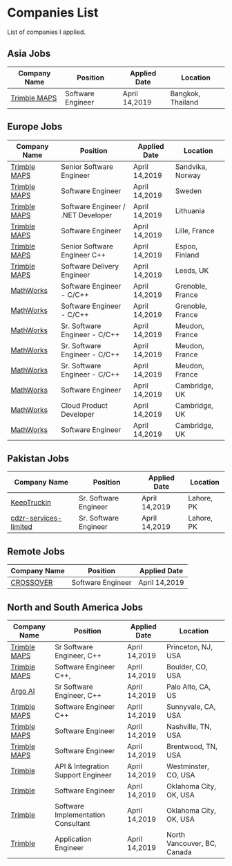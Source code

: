 # Companies List

List of companies I applied.

## Asia Jobs
Company Name   | Position | Applied Date | Location 
--------------- | -------------------- | -------------------- | --------------------
[Trimble MAPS](https://hire.withgoogle.com/public/jobs/trimblecom/view/P_AAAAAAEAAIzD4oppDffuxa) | Software Engineer | April 14,2019 | Bangkok, Thailand

## Europe Jobs
Company Name   | Position | Applied Date | Location 
--------------- | -------------------- | -------------------- | --------------------
[Trimble MAPS](https://hire.withgoogle.com/public/jobs/trimblecom/view/P_AAAAAAEAAIzDkWsL_-uYFZ) | Senior Software Engineer | April 14,2019 | Sandvika, Norway
[Trimble MAPS](https://hire.withgoogle.com/public/jobs/trimblecom/view/P_AAAAAAEAAIzFhq28Xb3SGd) | Software Engineer | April 14,2019 | Sweden
[Trimble MAPS](https://hire.withgoogle.com/public/jobs/trimblecom/view/P_AAAAAAEAAIzJ4X4X7Z3-qr) | Software Engineer / .NET Developer | April 14,2019 | Lithuania
[Trimble MAPS](https://hire.withgoogle.com/public/jobs/trimblecom/view/P_AAAAAAEAAIzN0Zemhnsn62) | Software Engineer | April 14,2019 | Lille, France
[Trimble MAPS](https://hire.withgoogle.com/public/jobs/trimblecom/view/P_AAAAAAEAAIzM9QDBMKi4Ci) | Senior Software Engineer C++ | April 14,2019 | Espoo, Finland
[Trimble MAPS](https://hire.withgoogle.com/public/jobs/trimblecom/view/P_AAAAAAEAAIzH5Kc8HxxUdS) | Software Delivery Engineer | April 14,2019 | Leeds, UK
[MathWorks](https://www.mathworks.com/company/jobs/opportunities/19398-software-engineer-c-c) | Software Engineer - C/C++ | April 14,2019 | Grenoble, France
[MathWorks](https://www.mathworks.com/company/jobs/opportunities/20970-software-engineer-c-c) | Software Engineer - C/C++ | April 14,2019 | Grenoble, France
[MathWorks](https://www.mathworks.com/company/jobs/opportunities/19416-senior-c-c-software-engineer) | Sr. Software Engineer - C/C++ | April 14,2019 | Meudon, France
[MathWorks](https://www.mathworks.com/company/jobs/opportunities/19897-c-c-software-engineer) | Sr. Software Engineer - C/C++ | April 14,2019 | Meudon, France
[MathWorks](https://www.mathworks.com/company/jobs/opportunities/19901-senior-c-c-software-engineer) | Sr. Software Engineer - C/C++ | April 14,2019 | Meudon, France
[MathWorks](https://www.mathworks.com/company/jobs/opportunities/17492-software-engineer-simulink-applications) | Software Engineer | April 14,2019 | Cambridge, UK
[MathWorks](https://www.mathworks.com/company/jobs/opportunities/19731-cloud-product-developer) | Cloud Product Developer | April 14,2019 | Cambridge, UK
[MathWorks](https://www.mathworks.com/company/jobs/opportunities/19933-software-engineer-code-development-tools) | Software Engineer | April 14,2019 | Cambridge, UK

## Pakistan Jobs
Company Name   | Position | Applied Date | Location 
--------------- | -------------------- | -------------------- | --------------------
[KeepTruckin](https://jobs.lever.co/keeptruckin/31f2d455-5e8d-4bf8-b01e-de78dede0ab8) | Sr. Software Engineer | April 14,2019 | Lahore, PK
[cdzr-services-limited](https://www.rozee.pk/cdzr-services-limited-senior-software-engineer-net-lahore-jobs-943590.php) | Sr. Software Engineer | April 14,2019 | Lahore, PK

## Remote Jobs
Company Name   | Position | Applied Date 
--------------- | -------------------- | --------------------
[CROSSOVER](https://app.crossover.com/x/marketplace/available-jobs) | Software Engineer | April 14,2019

## North and South America Jobs
Company Name   | Position | Applied Date | Location 
--------------- | -------------------- | -------------------- | --------------------
[Trimble MAPS](https://careers.trimble.com/jobs/engineering/princeton-nj-us/senior-software-engineer-c-/P_AAAAAAEAAIzDXnOpGVC3Ml?lang=en_us#/) | Sr Software Engineer, C++ | April 14,2019 | Princeton, NJ, USA
[Trimble MAPS](https://careers.trimble.com/jobs/engineering/4772-walnut-st-boulder-co-80301-us/software-engineer-c-sketchup-skore-team/P_AAAAAAEAAIzPFLVMlfMvrs?lang=en_us#/) | Software Engineer C++, | April 14,2019 | Boulder, CO, USA
[Argo AI](https://boards.greenhouse.io/argo/jobs/1620639) | Sr Software Engineer, C++ | April 14,2019 | Palo Alto, CA, US
[Trimble MAPS](https://hire.withgoogle.com/public/jobs/trimblecom/view/P_AAAAAAEAAIzMyH2nz2NvBX) | Software Engineer C++ |April 14,2019 | Sunnyvale, CA, USA
[Trimble MAPS](https://hire.withgoogle.com/public/jobs/trimblecom/view/P_AAAAAAEAAIzBKlKcrJXju_) | Software Engineer |April 14,2019| Nashville, TN, USA
[Trimble MAPS](https://hire.withgoogle.com/public/jobs/trimblecom/view/P_AAAAAAEAAIzPv1SWYvD1rX) | Software Engineer |April 14,2019| Brentwood, TN, USA
[Trimble](https://hire.withgoogle.com/public/jobs/trimblecom/view/P_AAAAAAEAAIzAFRlnPw3DnM) | API & Integration Support Engineer |April 14,2019| Westminster, CO, USA
[Trimble](https://hire.withgoogle.com/public/jobs/trimblecom/view/P_AAAAAAEAAIzIgmo6Z5kPeI) |Software Engineer|April 14,2019|Oklahoma City, OK, USA
[Trimble](https://hire.withgoogle.com/public/jobs/trimblecom/view/P_AAAAAAEAAIzNuUsg_IWSI-)|Software Implementation Consultant|April 14,2019|Oklahoma City, OK, USA
[Trimble](https://hire.withgoogle.com/public/jobs/trimblecom/view/P_AAAAAAEAAIzJAZgQZew5gp) | Application Engineer | April 14,2019 | North Vancouver, BC, Canada

